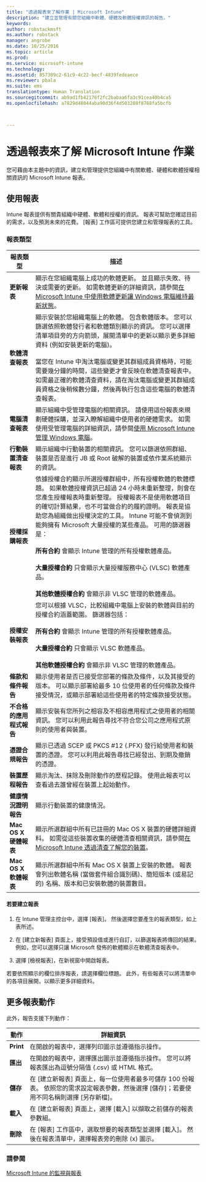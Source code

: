 ```yaml
---
title: "透過報表來了解作業 | Microsoft Intune"
description: "建立並管理有關您組織中軟體、硬體及軟體授權資訊的報告。"
keywords: 
author: robstackmsft
ms.author: robstack
manager: angrobe
ms.date: 10/25/2016
ms.topic: article
ms.prod: 
ms.service: microsoft-intune
ms.technology: 
ms.assetid: 857309c2-61c9-4c22-becf-4839fedeaece
ms.reviewer: pbala
ms.suite: ems
translationtype: Human Translation
ms.sourcegitcommit: ab9ad1fb42176f2fc2babaa6fa3c91cea40b4ca5
ms.openlocfilehash: a7829d48044aba90d36f4d503288f8788fa5bcfb



---
```


# <a name="understand-microsoft-intune-operations-by-using-reports"></a>透過報表來了解 Microsoft Intune 作業
您可藉由本主題中的資訊，建立和管理提供您組織中有關軟體、硬體和軟體授權相關資訊的 Microsoft Intune 報表。

## <a name="using-reports"></a>使用報表
Intune 報表提供有關貴組織中硬體、軟體和授權的資訊。 報表可幫助您確認目前的需求，以及預測未來的花費。 [報表]  工作區可提供您建立和管理報表的工具。 

### <a name="report-types"></a>報表類型

|報表類型|描述|
|---------------|---------------|
|**更新報表**|顯示在您組織電腦上成功的軟體更新。 並且顯示失敗、待決或需要的更新。 如需軟體更新的詳細資訊，請參閱[在 Microsoft Intune 中使用軟體更新讓 Windows 電腦維持最新狀態](keep-windows-pcs-up-to-date-with-software-updates-in-microsoft-intune.md)。|
|**軟體清查報表**|顯示安裝於您組織電腦上的軟體。 包含軟體版本。 您可以篩選依照軟體發行者和軟體類別顯示的資訊。 您可以選擇清單項目旁的方向箭頭，展開清單中的更新以顯示更多詳細資料 (例如安裝更新的電腦)。<br /><br />當您在 Intune 中淘汰電腦或變更其群組成員資格時，可能需要幾分鐘的時間，這些變更才會反映在軟體清查報表中。 如需最正確的軟體清查資料，請在淘汰電腦或變更其群組成員資格之後稍候數分鐘，然後再執行包含這些電腦的軟體清查報表。|
|**電腦清查報表**|顯示組織中受管理電腦的相關資訊。 請使用這份報表來規劃硬體採購，並深入瞭解組織中使用者的硬體需求。 如需使用受管理電腦的詳細資訊，請參閱[使用 Microsoft Intune 管理 Windows 電腦](manage-windows-pcs-with-microsoft-intune.md)。|
|**行動裝置清查報表**|顯示組織中行動裝置的相關資訊。 您可以篩選依照群組、裝置是否是進行 JB 或 Root 破解的裝置或依作業系統顯示的資訊。|
|**授權採購報表**|依據授權合約顯示所選授權群組中，所有授權軟體的軟體標題。 如果軟體授權資訊已超過 24 小時未重新整理，則會在您產生授權報表時重新整理。 授權報表不是使用軟體項目的確切計算結果，也不可當做合約的履約證明。 報表是協助您為組織做出授權決定的工具。 Intune 可能不會偵測到能夠擁有 Microsoft 大量授權的某些產品。 可用的篩選器是：<br /><br />**所有合約** 會顯示 Intune 管理的所有授權軟體產品。<br /><br />**大量授權合約** 只會顯示大量授權服務中心 (VLSC) 軟體產品。<br /><br />**其他軟體授權合約** 會顯示非 VLSC 管理的軟體產品。|
|**授權安裝報表**|您可以根據 VLSC，比較組織中電腦上安裝的軟體與目前的授權合約涵蓋範圍。 篩選器包括：<br /><br />**所有合約** 會顯示 Intune 管理的所有授權軟體產品。<br /><br />**大量授權合約** 只會顯示 VLSC 軟體產品。<br /><br />**其他軟體授權合約** 會顯示非 VLSC 管理的軟體產品。|
|**條款和條件報告**|顯示使用者是否已接受您部署的條款及條件，以及其接受的版本。 可以顯示部署給最多 10 位使用者的任何條款及條件接受情況，或顯示部署給這些使用者的特定條款接受狀態。|
|**不合格的應用程式報告**|顯示安裝有您所列之相容及不相容應用程式之使用者的相關資訊。 您可以利用此報告尋找不符合您公司之應用程式原則的使用者與裝置。|
|**憑證合規報告**|顯示已透過 SCEP 或 PKCS #12 (.PFX) 發行給使用者和裝置的憑證。 您可以利用此報告尋找已經發出、到期及撤銷的憑證。|
|**裝置歷程報告**|顯示淘汰、抹除及刪除動作的歷程記錄。 使用此報表可以查看過去誰曾經在裝置上起始動作。|
|**健康情況證明報告**|顯示行動裝置的健康情況。|
|**Mac OS X 硬體報表**|顯示所選群組中所有已註冊的 Mac OS X 裝置的硬體詳細資料。 如需從這些裝置收集的硬體清查相關資訊，請參閱[在 Microsoft Intune 透過清查了解您的裝置](understand-your-devices-with-inventory-in-microsoft-intune.md)。|
|**Mac OS X 軟體報表**|顯示所選群組中所有 Mac OS X 裝置上安裝的軟體。 報表會列出軟體名稱 (當做套件組合識別碼)、簡短版本 (或易記的) 名稱、版本和已安裝軟體的裝置數目。|

#### <a name="to-create-a-report"></a>若要建立報表

1.  在 Intune 管理主控台中，選擇 [報表]。 然後選擇您要產生的報表類型，如上表所述。

2.  在 [建立新報表] 頁面上，接受預設值或進行自訂，以篩選報表將傳回的結果。 例如，您可以選擇只讓 Microsoft 發佈的軟體顯示在軟體清查報表中。

3.  選擇 [檢視報表]，在新視窗中開啟報表。

若要依照顯示的欄位排序報表，請選擇欄位標題。 此外，有些報表可以將清單中的各項目展開，以顯示更多詳細資料。

## <a name="more-report-actions"></a>更多報表動作
此外，報告支援下列動作：

|動作|詳細資訊|
|----------|--------------------|
|**Print**|在開啟的報表中，選擇列印圖示並遵循指示操作。|
|**匯出**|在開啟的報表中，選擇匯出圖示並遵循指示操作。 您可以將報表匯出為逗號分隔值 (.csv) 或 HTML 格式。|
|**儲存**|在 [建立新報表]  頁面上，每一位使用者最多可儲存 100 份報表。 依照您的需求設定報表參數，然後選擇 [儲存]；若要使用不同名稱則選擇 [另存新檔]。|
|**載入**|在 [建立新報表] 頁面上，選擇 [載入] 以擷取之前儲存的報表參數組。|
|**刪除**|在 [報表] 工作區中，選取想要的報表類型並選擇 [載入]。 然後在報表清單中，選擇報表旁的刪除 (x) 圖示。|

### <a name="see-also"></a>請參閱
[Microsoft Intune 的監視與報表](monitoring-and-reports-with-microsoft-intune.md)



<!--HONumber=Nov16_HO1-->


